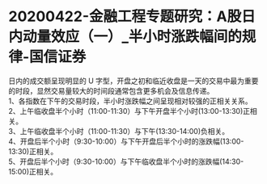 # 20200422-金融工程专题研究：A股日内动量效应（一）_半小时涨跌幅间的规律-国信证券
日内的成交额呈现明显的 U 字型，开盘之初和临近收盘是一天的交易中最为重要的时段，显然交易量较大的时间段通常包含更多机会及信息传递。<br>
1、各指数在下午的交易时段，半小时涨跌幅之间呈现相对较强的正相关关系。<br>
2、上午临收盘半个小时（11:00-11:30）与下午开盘半个小时(13:00-13:30)正相关。<br>
3、上午临收盘半个小时（11:00-11:30）与下午(13:30-14:00)负相关。<br>
4、开盘后半个小时（9:30-10:00）与下午开盘后半个小时的涨跌幅(13:00-13:30)正相关。<br>
5、开盘后半个小时（9:30-10:00）与下午临收盘半个小时的涨跌幅(14:30-15:00)正相关。<br>
